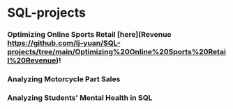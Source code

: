 # SQL-projects


### Optimizing Online Sports Retail [here](Revenue https://github.com/lj-yuan/SQL-projects/tree/main/Optimizing%20Online%20Sports%20Retail%20Revenue)!

### Analyzing Motorcycle Part Sales 

### Analyzing Students' Mental Health in SQL
